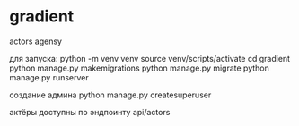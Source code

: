 # gradient
actors agensy

для запуска:
python -m venv venv
source venv/scripts/activate
cd gradient
python manage.py makemigrations
python manage.py migrate
python manage.py runserver

создание админа 
python manage.py createsuperuser

актёры доступны по эндпоинту api/actors
